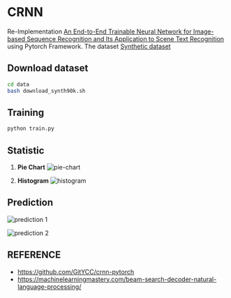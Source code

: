 # CRNN
Re-Implementation [An End-to-End Trainable Neural Network for Image-based Sequence Recognition and Its Application to Scene Text Recognition](https://arxiv.org/abs/1507.05717) using Pytorch Framework. The dataset [Synthetic dataset](https://www.robots.ox.ac.uk/~vgg/data/text/#sec-synth)

## Download dataset
```bash
cd data
bash download_synth90k.sh
```

## Training
```python
python train.py
```

## Statistic

1. **Pie Chart**
![pie-chart](https://user-images.githubusercontent.com/51861035/192148174-a988ddd2-fb26-4c9b-b65b-a29cb4fb397e.jpg)

2. **Histogram**
![histogram](https://user-images.githubusercontent.com/51861035/192148368-32a2c593-5f1a-447f-b939-c14d124ca501.jpg)

## Prediction
 ![prediction 1](https://user-images.githubusercontent.com/51861035/192148413-cebaf164-dc13-4535-9c9f-59bcea4b4df0.jpg)


![prediction 2](https://user-images.githubusercontent.com/51861035/192148534-d097ae69-b82b-4f47-b0e0-73f76b07017e.jpg)


## REFERENCE
* https://github.com/GitYCC/crnn-pytorch
* https://machinelearningmastery.com/beam-search-decoder-natural-language-processing/